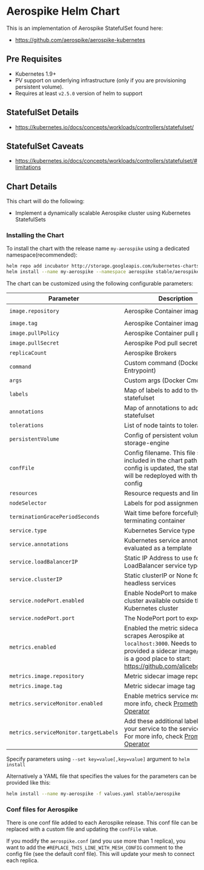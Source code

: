 # Aerospike Helm Chart

This is an implementation of Aerospike StatefulSet found here:
* <https://github.com/aerospike/aerospike-kubernetes>

## Pre Requisites
* Kubernetes 1.9+
* PV support on underlying infrastructure (only if you are provisioning persistent volume).
* Requires at least `v2.5.0` version of helm to support

## StatefulSet Details
* <https://kubernetes.io/docs/concepts/workloads/controllers/statefulset/>

## StatefulSet Caveats
* <https://kubernetes.io/docs/concepts/workloads/controllers/statefulset/#limitations>

## Chart Details
This chart will do the following:
* Implement a dynamically scalable Aerospike cluster using Kubernetes StatefulSets

### Installing the Chart
To install the chart with the release name `my-aerospike` using a dedicated namespace(recommended):

```sh
helm repo add incubator http://storage.googleapis.com/kubernetes-charts-incubator
helm install --name my-aerospike --namespace aerospike stable/aerospike
```

The chart can be customized using the following configurable parameters:

| Parameter                       | Description                                                     | Default                      |
| ------------------------------- | ----------------------------------------------------------------| -----------------------------|
| `image.repository`              | Aerospike Container image name                                  | `aerospike/aerospike-server` |
| `image.tag`                     | Aerospike Container image tag                                   | `4.5.0.5`                    |
| `image.pullPolicy`              | Aerospike Container pull policy                                 | `Always`                     |
| `image.pullSecret`              | Aerospike Pod pull secret                                       | ``                     |
| `replicaCount`                  | Aerospike Brokers                                               | `1`                          |
| `command`                       | Custom command (Docker Entrypoint)                              | `[]`                         |
| `args`                          | Custom args (Docker Cmd)                                        | `[]`                         |
| `labels`                        | Map of labels to add to the statefulset                         | `{}`                         |
| `annotations`                   | Map of annotations to add to the statefulset                    | `{}`                         |
| `tolerations`                   | List of node taints to tolerate                                 | `[]`                         |
| `persistentVolume`              | Config of persistent volumes for storage-engine                 | `{}`                         |
| `confFile`                      | Config filename. This file should be included in the chart path. If the config is updated, the statefulset will be redeployed with the new config | `aerospike.conf`             |
| `resources`                     | Resource requests and limits                                    | `{}`                         |
| `nodeSelector`                  | Labels for pod assignment                                       | `{}`                         |
| `terminationGracePeriodSeconds` | Wait time before forcefully terminating container               | `30`                         |
| `service.type`                  | Kubernetes Service type                                         | `ClusterIP`                  |
| `service.annotations`           | Kubernetes service annotations, evaluated as a template         | `{}`                         |
| `service.loadBalancerIP`        | Static IP Address to use for LoadBalancer service type          | `nil`                        |
| `service.clusterIP`             | Static clusterIP or None for headless services                  | `None`                       |
| `service.nodePort.enabled`       | Enable NodePort to make aerospike cluster available outside the Kubernetes cluster         | `false`                         |
| `service.nodePort.port`       | The NodePort port to expose         | `{}`                         |
| `metrics.enabled`       | Enabled the metric sidecar that scrapes Aerospike at `localhost:3000`. Needs to be provided a sidecar image/repo. [This]() is a good place to start: https://github.com/alicebob/asprom         | `false`                         |
| `metrics.image.repository`       | Metric sidecar image repository         | `{}`                         |
| `metrics.image.tag`       | Metric sidecar image tag         | `{}`                         |
| `metrics.serviceMonitor.enabled`       | Enable metrics service monitor. For more info, check [Prometheus Operator]([https://github.com/coreos/prometheus-operator](https://github.com/coreos/prometheus-operator))         | `false`                         |
| `metrics.serviceMonitor.targetLabels`       | Add these additional labels from your service to the service monitor.  For more info, check [Prometheus Operator]([https://github.com/coreos/prometheus-operator](https://github.com/coreos/prometheus-operator))         | `{}`                         |

Specify parameters using `--set key=value[,key=value]` argument to `helm install`

Alternatively a YAML file that specifies the values for the parameters can be provided like this:

```sh
helm install --name my-aerospike -f values.yaml stable/aerospike
```

### Conf files for Aerospike
There is one conf file added to each Aerospike release. This conf file can be replaced with a custom file and updating the `confFile` value.

If you modify the `aerospike.conf` (and you use more than 1 replica), you want to add the `#REPLACE_THIS_LINE_WITH_MESH_CONFIG` comment to the config file (see the default conf file). This will update your mesh to connect each replica.
